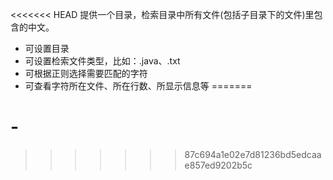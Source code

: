 <<<<<<< HEAD
提供一个目录，检索目录中所有文件(包括子目录下的文件)里包含的中文。

- 可设置目录
- 可设置检索文件类型，比如：.java、.txt
- 可根据正则选择需要匹配的字符
- 可查看字符所在文件、所在行数、所显示信息等
=======
# -
>>>>>>> 87c694a1e02e7d81236bd5edcaae857ed9202b5c

